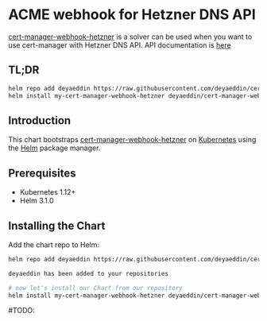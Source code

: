 # ACME webhook for Hetzner DNS API

[cert-manager-webhook-hetzner](https://github.com/prometheus/node_exporter) is a solver can be used when you want to use cert-manager with Hetzner DNS API. API documentation is [here](https://dns.hetzner.com/api-docs)

## TL;DR

```bash
helm repo add deyaeddin https://raw.githubusercontent.com/deyaeddin/cert-manager-webhook-hetzner/helmrepo/
helm install my-cert-manager-webhook-hetzner deyaeddin/cert-manager-webhook-hetzner --version 0.1.1
```

## Introduction

This chart bootstraps [cert-manager-webhook-hetzner](https://github.com/deyaeddin/cert-manager-webhook-hetzner) on [Kubernetes](http://kubernetes.io) using the [Helm](https://helm.sh) package manager.

## Prerequisites

- Kubernetes 1.12+
- Helm 3.1.0

## Installing the Chart

Add the chart repo to Helm:
```bash
helm repo add deyaeddin https://raw.githubusercontent.com/deyaeddin/cert-manager-webhook-hetzner/helmrepo/

deyaeddin has been added to your repositories

# now let's install our Chart from our repository
helm install my-cert-manager-webhook-hetzner deyaeddin/cert-manager-webhook-hetzner

```
#TODO: